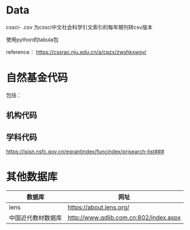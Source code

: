 # Data
cssci- .csv 为cssci中文社会科学引文索引的每年期刊转csv版本

使用python的tabula包

reference：
https://cssrac.nju.edu.cn/a/cpzx/zwshkxwsy/

# 自然基金代码
包括：
## 机构代码
## 学科代码
https://isisn.nsfc.gov.cn/egrantindex/funcindex/prjsearch-list###


# 其他数据库
|  数据库   | 网址  |
|  ----  | ----  |
| lens | https://about.lens.org/ |
| 中国近代教材数据库 | http://www.qdlib.com.cn:802/index.aspx|

